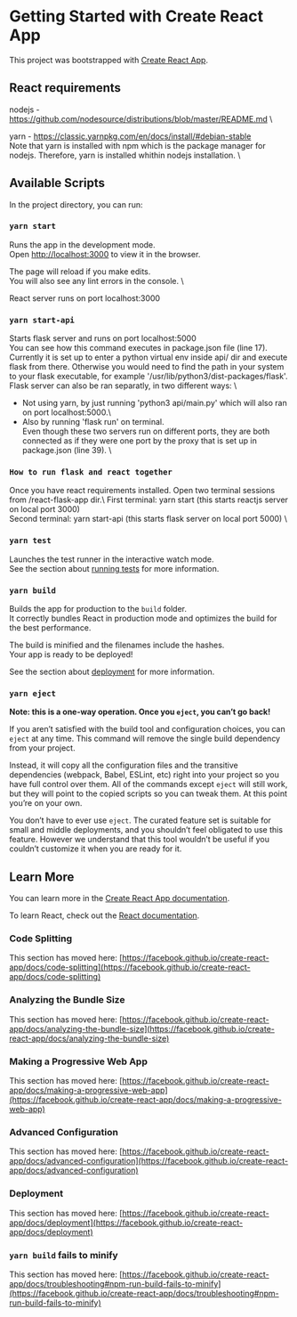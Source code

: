 # Getting Started with Create React App

This project was bootstrapped with [Create React App](https://github.com/facebook/create-react-app).

## React requirements

nodejs - https://github.com/nodesource/distributions/blob/master/README.md \

yarn - https://classic.yarnpkg.com/en/docs/install/#debian-stable  \
Note that yarn is installed with npm which is the package manager for nodejs. Therefore, yarn is installed whithin nodejs installation. \

## Available Scripts

In the project directory, you can run:

### `yarn start`

Runs the app in the development mode.\
Open [http://localhost:3000](http://localhost:3000) to view it in the browser.

The page will reload if you make edits.\
You will also see any lint errors in the console. \

React server runs on port localhost:3000 

### `yarn start-api`

Starts flask server and runs on port localhost:5000 \
You can see how this command executes in package.json file (line 17). Currently it is set up to enter a python virtual env inside api/ dir and execute flask from there. Otherwise you would need to find the path in your system to your flask executable, for example '/usr/lib/python3/dist-packages/flask'. \
Flask server can also be ran separatly, in two different ways: \ 
* Not using yarn, by just running 'python3 api/main.py' which will also ran on port localhost:5000.\
* Also by running 'flask run' on terminal. \
Even though these two servers run on different ports, they are both connected as if they were one port by the proxy that is set up in package.json (line 39). \

### `How to run flask and react together`
Once you have react requirements installed. Open two terminal sessions from /react-flask-app dir.\ 
First terminal: yarn start (this starts reactjs server on local port 3000)\
Second terminal: yarn start-api (this starts flask server on local port 5000) \

### `yarn test`

Launches the test runner in the interactive watch mode.\
See the section about [running tests](https://facebook.github.io/create-react-app/docs/running-tests) for more information.

### `yarn build`

Builds the app for production to the `build` folder.\
It correctly bundles React in production mode and optimizes the build for the best performance.

The build is minified and the filenames include the hashes.\
Your app is ready to be deployed!

See the section about [deployment](https://facebook.github.io/create-react-app/docs/deployment) for more information.

### `yarn eject`

**Note: this is a one-way operation. Once you `eject`, you can’t go back!**

If you aren’t satisfied with the build tool and configuration choices, you can `eject` at any time. This command will remove the single build dependency from your project.

Instead, it will copy all the configuration files and the transitive dependencies (webpack, Babel, ESLint, etc) right into your project so you have full control over them. All of the commands except `eject` will still work, but they will point to the copied scripts so you can tweak them. At this point you’re on your own.

You don’t have to ever use `eject`. The curated feature set is suitable for small and middle deployments, and you shouldn’t feel obligated to use this feature. However we understand that this tool wouldn’t be useful if you couldn’t customize it when you are ready for it.

## Learn More

You can learn more in the [Create React App documentation](https://facebook.github.io/create-react-app/docs/getting-started).

To learn React, check out the [React documentation](https://reactjs.org/).

### Code Splitting

This section has moved here: [https://facebook.github.io/create-react-app/docs/code-splitting](https://facebook.github.io/create-react-app/docs/code-splitting)

### Analyzing the Bundle Size

This section has moved here: [https://facebook.github.io/create-react-app/docs/analyzing-the-bundle-size](https://facebook.github.io/create-react-app/docs/analyzing-the-bundle-size)

### Making a Progressive Web App

This section has moved here: [https://facebook.github.io/create-react-app/docs/making-a-progressive-web-app](https://facebook.github.io/create-react-app/docs/making-a-progressive-web-app)

### Advanced Configuration

This section has moved here: [https://facebook.github.io/create-react-app/docs/advanced-configuration](https://facebook.github.io/create-react-app/docs/advanced-configuration)

### Deployment

This section has moved here: [https://facebook.github.io/create-react-app/docs/deployment](https://facebook.github.io/create-react-app/docs/deployment)

### `yarn build` fails to minify

This section has moved here: [https://facebook.github.io/create-react-app/docs/troubleshooting#npm-run-build-fails-to-minify](https://facebook.github.io/create-react-app/docs/troubleshooting#npm-run-build-fails-to-minify)
